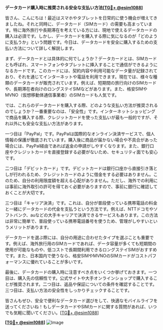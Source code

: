 **データカード購入時に推奨される安全な支払い方法[[TG💪+ @esim1088](https://t.me/s/esim1088)]**

皆さん、こんにちは！最近はスマホやタブレットを日常的に使う機会が増えてきましたね。それと同時に、データカード（SIMカード）の需要も高まっています。特に海外旅行や長期滞在を考えている方には、現地で使えるデータカードの購入は必須です。しかし、データカードを購入する際に気になるのが「どのように支払うか」という問題です。今日は、データカードを安全に購入するための支払い方法について詳しく解説します。

まず、データカードとは具体的に何でしょうか？データカードとは、SIMカードとも呼ばれ、スマートフォンやタブレットに挿入することで通信ができるようになるカードです。このカードには、契約内容や利用可能なデータ量が記録されており、それを通じてインターネットや電話を利用できます。現在では、様々な種類のデータカードが販売されています。例えば、短期間の旅行向けのSIMカードや、長期滞在者向けのロングステイSIMなどがあります。また、格安SIMやMVNO（仮想移動体通信事業者）のSIMカードも人気です。

では、これらのデータカードを購入する際、どのような支払い方法が推奨されるのでしょうか？一番重要なのは、「安全性」です。インターネットショッピングで商品を購入する際、クレジットカードを使った支払いが最も一般的ですが、それ以外にも安全な支払い方法があります。

一つ目は「PayPal」です。PayPalは国際的なオンライン決済サービスで、個人情報の保護が徹底されています。購入後に商品が届かない場合や不具合があった場合には、PayPal経由であれば返金の申請がしやすくなります。また、銀行口座やクレジットカードを直接登録する必要がないため、セキュリティ面でも安心です。

二つ目は「デビットカード」です。デビットカードは銀行口座から直接引き落としが行われるため、クレジットカードのように借金をする必要はありません。このため、自分の利用限度額を超える心配がありません。ただし、海外での利用には事前に海外取引の許可を得ておく必要がありますので、事前に銀行に確認しておくことが大切です。

三つ目は「キャリア決済」です。これは、自分が普段使っている携帯電話の料金と一緒にデータカードの代金を支払うという方法です。例えば、NTTドコモやソフトバンク、auなどの大手キャリアで決済できるサービスもあります。この方法は非常に簡単で、普段使っている携帯電話番号を使うため、管理がしやすいというメリットがあります。

データカードを選ぶ際には、自分の用途に合わせたタイプを選ぶことも重要です。例えば、海外旅行用のSIMカードであれば、データ容量が多くても短期間の使用が可能なものや、低コストで長期間利用できるロングステイSIMがおすすめです。また、日本国内で使うなら、格安SIMやMVNOのSIMカードがコストパフォーマンスに優れていることが多いです。

最後に、データカードの購入時に注意すべき点をいくつか挙げておきます。一つ目は、購入先の信頼性です。公式サイトや大手オンラインショップで購入することが推奨されます。二つ目は、返品や保証についての条件を確認することです。三つ目は、支払い方法の安全性をしっかりチェックすることです。

皆さんもぜひ、安全で便利なデータカード選びをして、快適なモバイルライフを送ってくださいね！もしデータカードやSIMカードに関する質問があれば、いつでも気軽に聞いてください。[[TG💪+ @esim1088](https://t.me/s/esim1088)]

**[[TG💪+ @esim1088](https://t.me/s/esim1088)]**
![Image](https://i.postimg.cc/Y0z9fWf4/image.png)